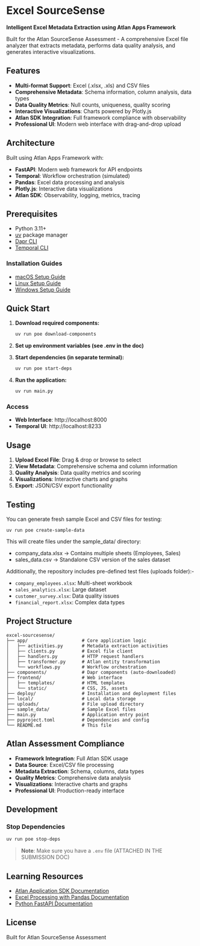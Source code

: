 # Excel SourceSense

**Intelligent Excel Metadata Extraction using Atlan Apps Framework**

Built for the Atlan SourceSense Assessment - A comprehensive Excel file analyzer that extracts metadata, performs data quality analysis, and generates interactive visualizations.

## Features

- **Multi-format Support**: Excel (.xlsx, .xls) and CSV files
- **Comprehensive Metadata**: Schema information, column analysis, data types
- **Data Quality Metrics**: Null counts, uniqueness, quality scoring
- **Interactive Visualizations**: Charts powered by Plotly.js
- **Atlan SDK Integration**: Full framework compliance with observability
- **Professional UI**: Modern web interface with drag-and-drop upload

## Architecture

Built using Atlan Apps Framework with:
- **FastAPI**: Modern web framework for API endpoints
- **Temporal**: Workflow orchestration (simulated)
- **Pandas**: Excel data processing and analysis
- **Plotly.js**: Interactive data visualizations
- **Atlan SDK**: Observability, logging, metrics, tracing

## Prerequisites

- Python 3.11+
- [uv](https://docs.astral.sh/uv/) package manager
- [Dapr CLI](https://docs.dapr.io/getting-started/install-dapr-cli/)
- [Temporal CLI](https://docs.temporal.io/cli)

### Installation Guides
- [macOS Setup Guide](https://github.com/atlanhq/application-sdk/blob/main/docs/docs/setup/MAC.md)
- [Linux Setup Guide](https://github.com/atlanhq/application-sdk/blob/main/docs/docs/setup/LINUX.md)
- [Windows Setup Guide](https://github.com/atlanhq/application-sdk/blob/main/docs/docs/setup/WINDOWS.md)

## Quick Start

1. **Download required components:**
   ```bash
   uv run poe download-components
   ```

2. **Set up environment variables (see .env in the doc)**

3. **Start dependencies (in separate terminal):**
   ```bash
   uv run poe start-deps
   ```

4. **Run the application:**
   ```bash
   uv run main.py
   ```

### Access
- **Web Interface**: http://localhost:8000
- **Temporal UI**: http://localhost:8233

## Usage

1. **Upload Excel File**: Drag & drop or browse to select
2. **View Metadata**: Comprehensive schema and column information
3. **Quality Analysis**: Data quality metrics and scoring
4. **Visualizations**: Interactive charts and graphs
5. **Export**: JSON/CSV export functionality

## Testing
You can generate fresh sample Excel and CSV files for testing:

```
uv run poe create-sample-data
```
This will create files under the sample_data/ directory:

- company_data.xlsx → Contains multiple sheets (Employees, Sales)
- sales_data.csv → Standalone CSV version of the sales dataset

Additionally, the repository includes pre-defined test files (uploads folder):-
- `company_employees.xlsx`: Multi-sheet workbook
- `sales_analytics.xlsx`: Large dataset
- `customer_survey.xlsx`: Data quality issues
- `financial_report.xlsx`: Complex data types

## Project Structure

```
excel-sourcesense/
├── app/                    # Core application logic
│   ├── activities.py       # Metadata extraction activities
│   ├── clients.py          # Excel file client
│   ├── handlers.py         # HTTP request handlers
│   ├── transformer.py      # Atlan entity transformation
│   └── workflows.py        # Workflow orchestration
├── components/             # Dapr components (auto-downloaded)
├── frontend/               # Web interface
│   ├── templates/          # HTML templates
│   └── static/             # CSS, JS, assets
├── deploy/                 # Installation and deployment files
├── local/                  # Local data storage
├── uploads/                # File upload directory
├── sample_data/            # Sample Excel files
├── main.py                 # Application entry point
├── pyproject.toml          # Dependencies and config
└── README.md               # This file
```

## Atlan Assessment Compliance

- **Framework Integration**: Full Atlan SDK usage
- **Data Source**: Excel/CSV file processing
- **Metadata Extraction**: Schema, columns, data types
- **Quality Metrics**: Comprehensive data analysis
- **Visualizations**: Interactive charts and graphs
- **Professional UI**: Production-ready interface

## Development

### Stop Dependencies
```bash
uv run poe stop-deps
```

> **Note**: Make sure you have a `.env` file (ATTACHED IN THE SUBMISSION DOC)

## Learning Resources

- [Atlan Application SDK Documentation](https://github.com/atlanhq/application-sdk/tree/main/docs)
- [Excel Processing with Pandas Documentation](https://pandas.pydata.org/docs/user_guide/io.html#excel-files)
- [Python FastAPI Documentation](https://fastapi.tiangolo.com/)


## License

Built for Atlan SourceSense Assessment
